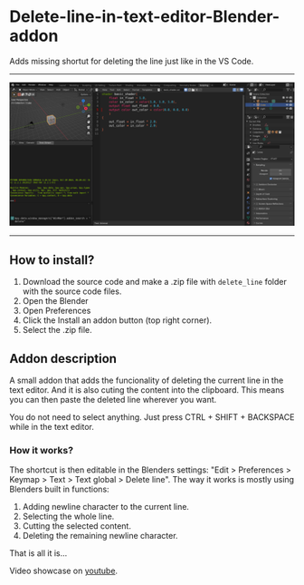 # Delete-line-in-text-editor-Blender-addon
Adds missing shortut for deleting the line just like in the VS Code.
***
![showcase img](showcase.png)

***
## How to install?
  1. Download the source code and make a .zip file with `delete_line` folder with the source code files.
  2. Open the Blender
  3. Open Preferences
  4. Click the Install an addon button (top right corner).
  5. Select the .zip file.

## Addon description
A small addon that adds the funcionality of deleting the current line in the text editor.  And it is also cuting the content into the clipboard. This means you can then paste the deleted line wherever you want.

You do not need to select anything. Just press CTRL + SHIFT + BACKSPACE while in the text editor.

### How it works?
The shortcut is then editable in the Blenders settings: "Edit > Preferences > Keymap > Text > Text global > Delete line". The way it works is mostly using Blenders built in functions:
1. Adding newline character to the current line.
2. Selecting the whole line.
3.  Cutting the selected content.
4. Deleting the remaining newline character.

That is all it is...

Video showcase on [youtube](https://www.youtube.com/watch?v=-JpoWFsWgH4).
